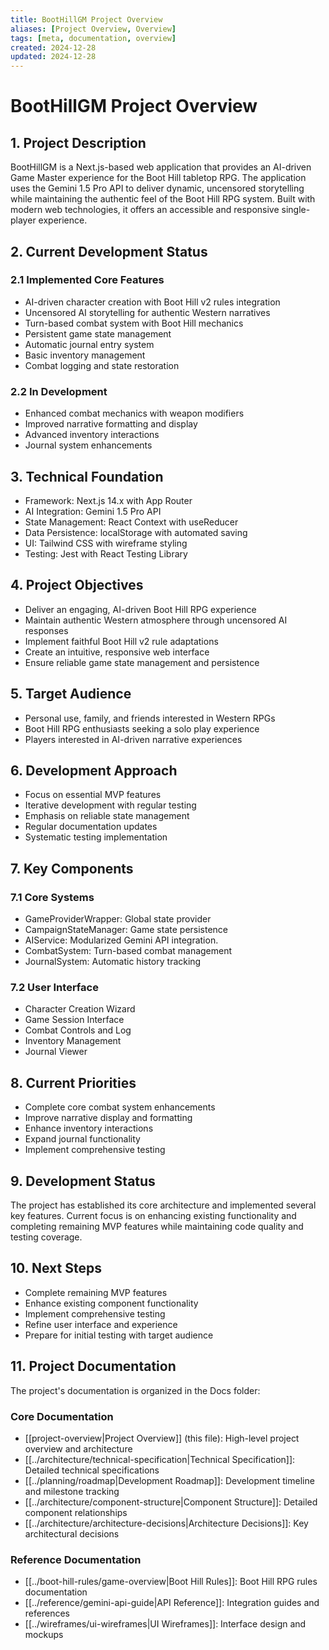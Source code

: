 ```yaml
---
title: BootHillGM Project Overview
aliases: [Project Overview, Overview]
tags: [meta, documentation, overview]
created: 2024-12-28
updated: 2024-12-28
---
```


# BootHillGM Project Overview

## 1. Project Description
BootHillGM is a Next.js-based web application that provides an AI-driven Game Master experience for the Boot Hill tabletop RPG. The application uses the Gemini 1.5 Pro API to deliver dynamic, uncensored storytelling while maintaining the authentic feel of the Boot Hill RPG system. Built with modern web technologies, it offers an accessible and responsive single-player experience.

## 2. Current Development Status

### 2.1 Implemented Core Features
- AI-driven character creation with Boot Hill v2 rules integration
- Uncensored AI storytelling for authentic Western narratives
- Turn-based combat system with Boot Hill mechanics
- Persistent game state management
- Automatic journal entry system
- Basic inventory management
- Combat logging and state restoration

### 2.2 In Development
- Enhanced combat mechanics with weapon modifiers
- Improved narrative formatting and display
- Advanced inventory interactions
- Journal system enhancements

## 3. Technical Foundation
- Framework: Next.js 14.x with App Router
- AI Integration: Gemini 1.5 Pro API
- State Management: React Context with useReducer
- Data Persistence: localStorage with automated saving
- UI: Tailwind CSS with wireframe styling
- Testing: Jest with React Testing Library

## 4. Project Objectives
- Deliver an engaging, AI-driven Boot Hill RPG experience
- Maintain authentic Western atmosphere through uncensored AI responses
- Implement faithful Boot Hill v2 rule adaptations
- Create an intuitive, responsive web interface
- Ensure reliable game state management and persistence

## 5. Target Audience
- Personal use, family, and friends interested in Western RPGs
- Boot Hill RPG enthusiasts seeking a solo play experience
- Players interested in AI-driven narrative experiences

## 6. Development Approach
- Focus on essential MVP features
- Iterative development with regular testing
- Emphasis on reliable state management
- Regular documentation updates
- Systematic testing implementation

## 7. Key Components
### 7.1 Core Systems
- GameProviderWrapper: Global state provider
- CampaignStateManager: Game state persistence
- AIService: Modularized Gemini API integration.
- CombatSystem: Turn-based combat management
- JournalSystem: Automatic history tracking

### 7.2 User Interface
- Character Creation Wizard
- Game Session Interface
- Combat Controls and Log
- Inventory Management
- Journal Viewer

## 8. Current Priorities
- Complete core combat system enhancements
- Improve narrative display and formatting
- Enhance inventory interactions
- Expand journal functionality
- Implement comprehensive testing

## 9. Development Status
The project has established its core architecture and implemented several key features. Current focus is on enhancing existing functionality and completing remaining MVP features while maintaining code quality and testing coverage.

## 10. Next Steps
- Complete remaining MVP features
- Enhance existing component functionality
- Implement comprehensive testing
- Refine user interface and experience
- Prepare for initial testing with target audience

## 11. Project Documentation
The project's documentation is organized in the Docs folder:

### Core Documentation
- [[project-overview|Project Overview]] (this file): High-level project overview and architecture
- [[../architecture/technical-specification|Technical Specification]]: Detailed technical specifications
- [[../planning/roadmap|Development Roadmap]]: Development timeline and milestone tracking
- [[../architecture/component-structure|Component Structure]]: Detailed component relationships
- [[../architecture/architecture-decisions|Architecture Decisions]]: Key architectural decisions

### Reference Documentation
- [[../boot-hill-rules/game-overview|Boot Hill Rules]]: Boot Hill RPG rules documentation
- [[../reference/gemini-api-guide|API Reference]]: Integration guides and references
- [[../wireframes/ui-wireframes|UI Wireframes]]: Interface design and mockups
